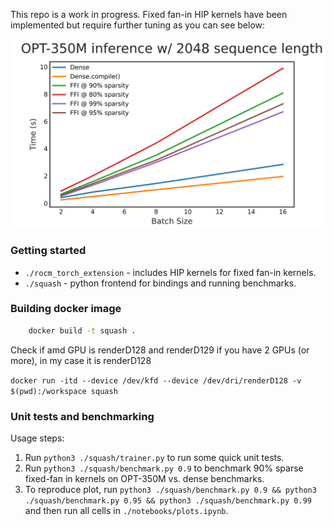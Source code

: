 This repo is a work in progress. Fixed fan-in HIP kernels have been implemented but require further tuning as you can see below:

![Benchmarks on AMD Radeon PRO W7900](./notebooks/benchmark_results.png)

### Getting started 
- `./rocm_torch_extension` - includes HIP kernels for fixed fan-in kernels. 
- `./squash` - python frontend for bindings and running benchmarks.

### Building docker image

```bash
    docker build -t squash .
```

Check if amd GPU is renderD128 and renderD129 if you have 2 GPUs (or more), in my case it is renderD128

`docker run -itd --device /dev/kfd --device /dev/dri/renderD128 -v $(pwd):/workspace squash`

### Unit tests and benchmarking
Usage steps: 
1. Run `python3 ./squash/trainer.py` to run some quick unit tests. 
2. Run `python3 ./squash/benchmark.py 0.9` to benchmark 90% sparse fixed-fan in kernels on OPT-350M vs. dense benchmarks. 
3. To reproduce plot, run `python3 ./squash/benchmark.py 0.9 && python3 ./squash/benchmark.py 0.95 && python3 ./squash/benchmark.py 0.99` and then run all cells in `./notebooks/plots.ipynb`.